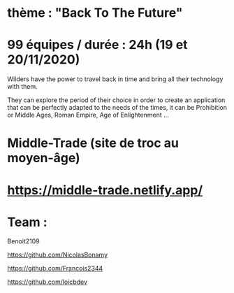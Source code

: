 # thème : "Back To The Future" 

# 99 équipes / durée : 24h (19 et 20/11/2020)

Wilders have the power to travel back in time and bring all their technology with them. 

They can explore the period of their choice in order to create an application that can be perfectly adapted to the needs of the times, it can be Prohibition or Middle Ages, Roman Empire, Age of Enlightenment … 



# Middle-Trade (site de troc au moyen-âge)

# https://middle-trade.netlify.app/


# Team :

Benoit2109

https://github.com/NicolasBonamy

https://github.com/Francois2344

https://github.com/loicbdev
